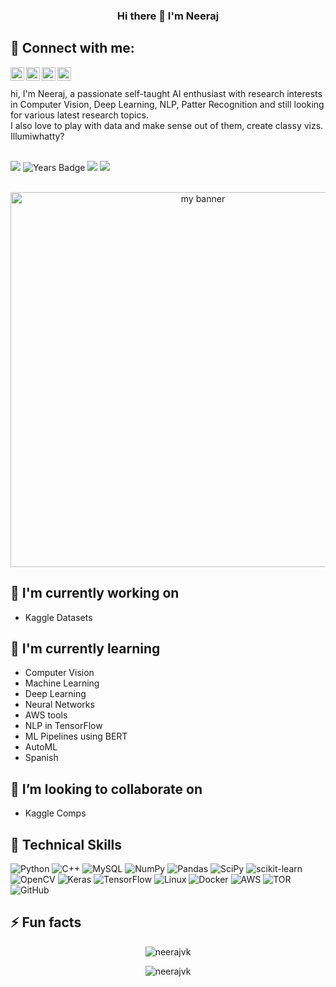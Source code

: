 
<h3 align="center">
 Hi there 👋 I'm Neeraj 
  </h3>
  
## 🤝 Connect with me:

<a href="https://www.instagram.com/neerajk0240/">
  <img align="left" alt="Neeraj's Instagram" width="22px" src="https://raw.githubusercontent.com/hussainweb/hussainweb/main/icons/instagram.png" />
</a>
<a href="https://discord.gg/">
  <img align="left" alt="Neeraj's Discord" width="22px" src="https://raw.githubusercontent.com/peterthehan/peterthehan/master/assets/discord.svg" />
</a>
<a href="https://twitter.com/">
  <img align="left" alt="Neeraj K | Twitter" width="22px" src="https://raw.githubusercontent.com/peterthehan/peterthehan/master/assets/twitter.svg" />
</a>
<a href="https://www.linkedin.com/in/neerajkaroshi/">
  <img align="left" alt="Neeraj's LinkedIN" width="22px" src="https://raw.githubusercontent.com/peterthehan/peterthehan/master/assets/linkedin.svg" />
</a>
<br /><br />
hi, I'm Neeraj, a passionate self-taught AI enthusiast with research interests in Computer Vision, Deep Learning, NLP, Patter Recognition and still looking for various latest research topics.
<br />
I also love to play with data and make sense out of them, create classy vizs.
<br />
Illumiwhatty?
<br />
<br />

![](https://visitor-badge.glitch.me/badge?page_id=neerajk.neerajk) 
![Years Badge](https://badges.pufler.dev/years/neerajk)
![](https://badges.pufler.dev/repos/neerajk)
![](https://badges.pufler.dev/commits/monthly/neerajk)




<p align="center"><br />
<img src="https://user-images.githubusercontent.com/31629553/170257709-209c928e-540c-4ff2-8a4a-57fba1f17226.jpg" alt="my banner" width="600px"></p>

## 🔭 I'm currently working on
- Kaggle Datasets

## 🌱 I'm currently learning
- Computer Vision
- Machine Learning
- Deep Learning
- Neural Networks
- AWS tools
- NLP in TensorFlow <!--![](https://img.shields.io/badge/TensorFlow-FF6F00?style=for-the-badge&logo=tensorflow&logoColor=white)-->
- ML Pipelines using BERT
- AutoML
- Spanish

## 👯 I’m looking to collaborate on
- Kaggle Comps

## 💼 Technical Skills

![Python](https://img.shields.io/badge/python-3670A0?style=for-the-badge&logo=python&logoColor=61DAFB)
![C++](https://img.shields.io/badge/c++-%2300599C.svg?style=for-the-badge&logo=c%2B%2B&logoColor=FEF9D9)
![MySQL](https://img.shields.io/badge/DB-MySQL-informational?style=plastic&logo=mysql&Color=EF9F9F)
![NumPy](https://img.shields.io/badge/numpy-%23013243.svg?style=for-the-badge&logo=numpy&logoColor=155E63)
![Pandas](https://img.shields.io/badge/pandas-%23150458.svg?style=for-the-badge&logo=pandas&logoColor=865439)
![SciPy](https://img.shields.io/badge/SciPy-%230C55A5.svg?style=for-the-badge&logo=scipy&logoColor=%white)
![scikit-learn](https://img.shields.io/badge/scikit--learn-%23F7931E.svg?style=for-the-badge&logo=scikit-learn&logoColor=white)
![OpenCV](https://img.shields.io/badge/opencv-%23white.svg?style=for-the-badge&logo=opencv&logoColor=E65C7B)
![Keras](https://img.shields.io/badge/Keras-%23D00000.svg?style=for-the-badge&logo=Keras&logoColor=white)
![TensorFlow](https://img.shields.io/badge/TensorFlow-%23FF6F00.svg?style=for-the-badge&logo=TensorFlow&logoColor=white)
![Linux](https://img.shields.io/badge/Linux-FCC624?style=for-the-badge&logo=linux&logoColor=black)
![Docker](https://img.shields.io/badge/docker-%230db7ed.svg?style=for-the-badge&logo=docker&logoColor=white)
![AWS](https://img.shields.io/badge/AWS-%23FF9900.svg?style=for-the-badge&logo=amazon-aws&logoColor=white)
![TOR](https://img.shields.io/badge/tor-%237E4798.svg?style=for-the-badge&logo=tor-project&logoColor=white)
![GitHub](https://img.shields.io/badge/github-%23121011.svg?style=for-the-badge&logo=github&logoColor=white)

## ⚡ Fun facts
<p align="center"> <img src="https://github-readme-stats.vercel.app/api?username=neerajk&show_icons=true&theme=gotham" alt="neerajvk" />
<p align="center"> <img src="https://github-readme-stats.vercel.app/api/top-langs/?username=neerajk&layout=compact" alt="neerajvk" />
  

<!--

**neerajk/neerajk** is a ✨ _special_ ✨ repository because its `README.md` (this file) appears on your GitHub profile.

Here are some ideas to get you started:

- 🔭 I’m currently working on ...
- 🌱 I’m currently learning ...
- 👯 I’m looking to collaborate on ...
- 🤔 I’m looking for help with ...
- 💬 Ask me about ...
- 📫 How to reach me: ...
- 😄 Pronouns: ...
- ⚡ Fun fact: ...
-->
